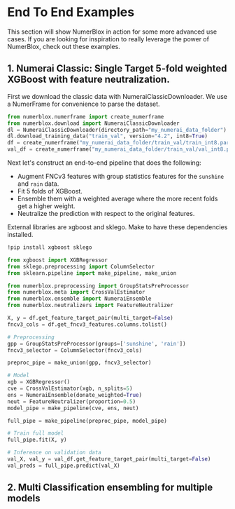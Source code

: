 # End To End Examples

This section will show NumerBlox in action for some more advanced use cases. If you are looking for inspiration to really leverage the power of NumerBlox, check out these examples.




## 1. Numerai Classic: Single Target 5-fold weighted XGBoost with feature neutralization.

First we download the classic data with NumeraiClassicDownloader. We use a NumerFrame for convenience to parse the dataset.

```py
from numerblox.numerframe import create_numerframe
from numerblox.download import NumeraiClassicDownloader
dl = NumeraiClassicDownloader(directory_path="my_numerai_data_folder")
dl.download_training_data("train_val", version="4.2", int8=True)
df = create_numerframe("my_numerai_data_folder/train_val/train_int8.parquet")
val_df = create_numerframe("my_numerai_data_folder/train_val/val_int8.parquet")
```

Next let's construct an end-to-end pipeline that does the following:
- Augment FNCv3 features with group statistics features for the `sunshine` and `rain` data.
- Fit 5 folds of XGBoost.
- Ensemble them with a weighted average where the more recent folds get a higher weight.
- Neutralize the prediction with respect to the original features.

External libraries are xgboost and sklego. Make to have these dependencies installed.

```bash
!pip install xgboost sklego
```

```py
from xgboost import XGBRegressor
from sklego.preprocessing import ColumnSelector
from sklearn.pipeline import make_pipeline, make_union

from numerblox.preprocessing import GroupStatsPreProcessor
from numerblox.meta import CrossValEstimator
from numerblox.ensemble import NumeraiEnsemble
from numerblox.neutralizers import FeatureNeutralizer

X, y = df.get_feature_target_pair(multi_target=False)
fncv3_cols = df.get_fncv3_features.columns.tolist()

# Preprocessing
gpp = GroupStatsPreProcessor(groups=['sunshine', 'rain'])
fncv3_selector = ColumnSelector(fncv3_cols)

preproc_pipe = make_union(gpp, fncv3_selector)

# Model
xgb = XGBRegressor()
cve = CrossValEstimator(xgb, n_splits=5)
ens = NumeraiEnsemble(donate_weighted=True)
neut = FeatureNeutralizer(proportion=0.5)
model_pipe = make_pipeline(cve, ens, neut)

full_pipe = make_pipeline(preproc_pipe, model_pipe)

# Train full model
full_pipe.fit(X, y)

# Inference on validation data
val_X, val_y = val_df.get_feature_target_pair(multi_target=False)
val_preds = full_pipe.predict(val_X)
```

## 2. Multi Classification ensembling for multiple models





